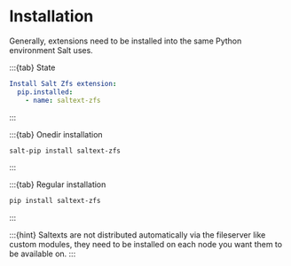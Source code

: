 # Installation

Generally, extensions need to be installed into the same Python environment Salt uses.

:::{tab} State
```yaml
Install Salt Zfs extension:
  pip.installed:
    - name: saltext-zfs
```
:::

:::{tab} Onedir installation
```bash
salt-pip install saltext-zfs
```
:::

:::{tab} Regular installation
```bash
pip install saltext-zfs
```
:::

:::{hint}
Saltexts are not distributed automatically via the fileserver like custom modules, they need to be installed
on each node you want them to be available on.
:::
